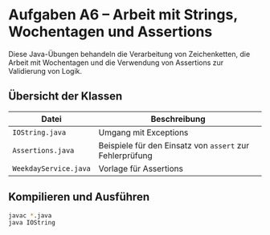 # Aufgaben A6 – Arbeit mit Strings, Wochentagen und Assertions

Diese Java-Übungen behandeln die Verarbeitung von Zeichenketten, die Arbeit mit Wochentagen und die Verwendung von Assertions zur Validierung von Logik.

## Übersicht der Klassen

| Datei               | Beschreibung                                                                  |
|---------------------|---------------------------------------------------------------------------------|
| `IOString.java`     | Umgang mit Exceptions                                  |
| `Assertions.java`   | Beispiele für den Einsatz von `assert` zur Fehlerprüfung                       |
| `WeekdayService.java` | Vorlage für Assertions                |

## Kompilieren und Ausführen

```bash
javac *.java
java IOString
```
